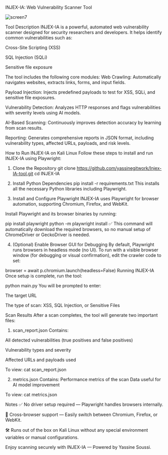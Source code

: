 INJEX-IA: Web Vulnerability Scanner Tool


![screen7](https://github.com/user-attachments/assets/7d4928b5-0db3-4033-87b2-e1d5fe188f01)




Tool Description
INJEX-IA is a powerful, automated web vulnerability scanner designed for security researchers and developers. It helps identify common vulnerabilities such as:

Cross-Site Scripting (XSS)

SQL Injection (SQLi)

Sensitive file exposure

The tool includes the following core modules:
Web Crawling: Automatically navigates websites, extracts links, forms, and input fields.

Payload Injection: Injects predefined payloads to test for XSS, SQLi, and sensitive file exposures.

Vulnerability Detection: Analyzes HTTP responses and flags vulnerabilities with severity levels using AI models.

AI-Based Scanning: Continuously improves detection accuracy by learning from scan results.

Reporting: Generates comprehensive reports in JSON format, including vulnerability types, affected URLs, payloads, and risk levels.

How to Run INJEX-IA on Kali Linux
Follow these steps to install and run INJEX-IA using Playwright:

1. Clone the Repository
git clone https://github.com/yassinegitwork/Injex-IA-tool.git
cd INJEX-IA

3. Install Python Dependencies
pip install -r requirements.txt
This installs all the necessary Python libraries including Playwright.

3. Install and Configure Playwright
INJEX-IA uses Playwright for browser automation, supporting Chromium, Firefox, and WebKit.

Install Playwright and its browser binaries by running:

pip install playwright
python -m playwright install
✅ This command will automatically download the required browsers, so no manual setup of ChromeDriver or GeckoDriver is needed.

4. (Optional) Enable Browser GUI for Debugging
By default, Playwright runs browsers in headless mode (no UI). To run with a visible browser window (for debugging or visual confirmation), edit the crawler code to set:

browser = await p.chromium.launch(headless=False)
Running INJEX-IA
Once setup is complete, run the tool:


python main.py
You will be prompted to enter:

The target URL

The type of scan: XSS, SQL Injection, or Sensitive Files

Scan Results
After a scan completes, the tool will generate two important files:

1. scan_report.json
Contains:

All detected vulnerabilities (true positives and false positives)

Vulnerability types and severity

Affected URLs and payloads used

To view:
cat scan_report.json

2. metrics.json
Contains:
Performance metrics of the scan
Data useful for AI model improvement

To view:
cat metrics.json

Notes
✅ No driver setup required — Playwright handles browsers internally.

🔁 Cross-browser support — Easily switch between Chromium, Firefox, or WebKit.

🛠️ Runs out of the box on Kali Linux without any special environment variables or manual configurations.

Enjoy scanning securely with INJEX-IA — Powered by Yassine Soussi.
